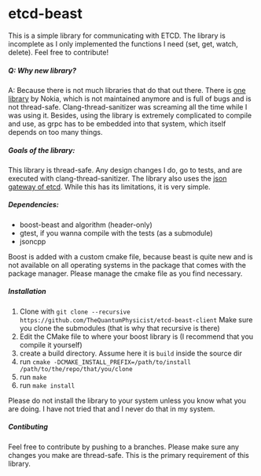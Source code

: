 # etcd-beast

This is a simple library for communicating with ETCD. The library is incomplete as I only implemented the functions I need (set, get, watch, delete). Feel free to contribute!

##### Q: Why new library?

A: Because there is not much libraries that do that out there. There is [one library](https://github.com/nokia/etcd-cpp-apiv3) by Nokia, which is not maintained anymore and is full of bugs and is not thread-safe. Clang-thread-sanitizer was screaming all the time while I was using it. Besides, using the library is extremely complicated to compile and use, as grpc has to be embedded into that system, which itself depends on too many things.

##### Goals of the library:
This library is thread-safe. Any design changes I do, go to tests, and are executed with clang-thread-sanitizer. The library also uses the [json gateway of etcd](https://coreos.com/etcd/docs/latest/dev-guide/api_grpc_gateway.html). While this has its limitations, it is very simple.

##### Dependencies:
- boost-beast and algorithm (header-only)
- gtest, if you wanna compile with the tests (as a submodule)
- jsoncpp

Boost is added with a custom cmake file, because beast is quite new and is not available on all operating systems in the package that comes with the package manager. Please manage the cmake file as you find necessary.

##### Installation
1. Clone with 
`git clone --recursive https://github.com/TheQuantumPhysicist/etcd-beast-client`
Make sure you clone the submodules (that is why that recursive is there)
2. Edit the CMake file to where your boost library is (I recommend that you compile it yourself)
3. create a build directory. Assume here it is `build` inside the source dir
4. run `cmake -DCMAKE_INSTALL_PREFIX=/path/to/install /path/to/the/repo/that/you/clone`
5. run `make`
6. run `make install`

Please do not install the library to your system unless you know what you are doing. I have not tried that and I never do that in my system.

##### Contibuting
Feel free to contribute by pushing to a branches. Please make sure any changes you make are thread-safe. This is the primary requirement of this library.

